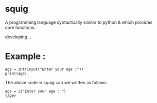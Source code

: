 # squig

A programming language syntactically similar to python & which provides core functions.

developing...

# Example :
    
    age = int(input("Enter your age :"))
    print(age)
    
The above code in squig can we written as follows. 
   
    age = i{"Enter your age : "}
    {age}
